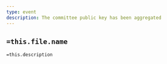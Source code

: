 ```yaml
---
type: event
description: The committee public key has been aggregated
---
```

## `=this.file.name`

`=this.description`